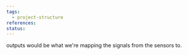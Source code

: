```yaml
---
tags:
  - project-structure
references: 
status:
---
```

outputs would be what we're mapping the signals from the sensors to. 

